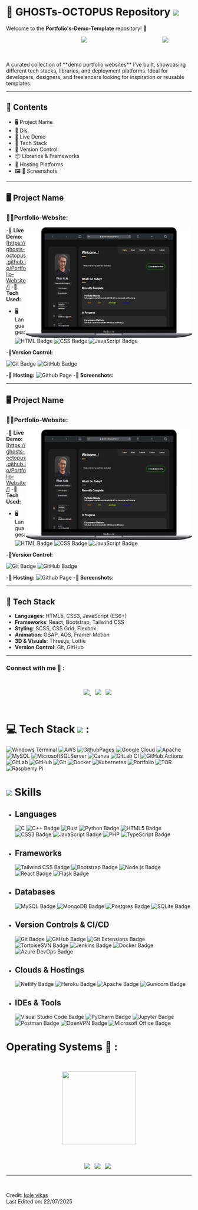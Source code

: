 # 💫 GHOSTs-OCTOPUS Repository <img src = "https://raw.githubusercontent.com/MartinHeinz/MartinHeinz/master/wave.gif" width = 40px> 
Welcome to the **Portfolio's-Demo-Template** repository! 🚀
<p align='right'>
  <img align='right' src='https://user-images.githubusercontent.com/5713670/87202985-820dcb80-c2b6-11ea-9f56-7ec461c497c3.gif' width='80px"'>
</p>
<p align='center'>
  <img src="https://readme-typing-svg.herokuapp.com?color=%2336BCF7&size=25&center=true&vCenter=true&width=433&height=75&lines=I'm+Vikas+Kole;Portfolio's+Demo+Template;Freelancer+Web+Developer;Frontend+Developer;UI|UX+Designer">
</p>
<br>
<br>
A curated collection of **demo portfolio websites** I've built, showcasing different tech stacks, libraries, and deployment platforms. Ideal for developers, designers, and freelancers looking for inspiration or reusable templates.

---

## 📁 Contents

- 🖥️ Project Name
- 📃 Dis.
- 🔗 Live Demo
- 🧰 Tech Stack
- 🎯 Version Control:
- 📦 Libraries & Frameworks
- 📲 Hosting Platforms
- 🖼️ 📸 Screenshots   
---
 
## 🖥️ Project Name
### **👨‍💻Portfolio-Website:**
<p align='right'>
  <img align='right' src='./assets/Macbook-Air-ghosts-octopus.github.io (1).png'  width="450px" height="300"'>
</p>

-🔗 **Live Demo:** [https://ghosts-octopus.github.io/Portfolio-Website/]
-🧰 **Tech Used:**
- 🖥️Languages:
  ![HTML Badge](https://img.shields.io/badge/HTML-%23E34F26.svg?&logo=html5&logoColor=white&style=flat) ![CSS Badge](https://img.shields.io/badge/CSS-%231572B6.svg?&logo=css3&logoColor=white&style=flat) ![JavaScript Badge](https://img.shields.io/badge/Javascript-%23323330.svg?&logo=javascript&logoColor=%23F7DF1E&style=flat)
  
-🎯**Version Control:** 
    
  ![Git Badge](https://img.shields.io/badge/Git-F05032?logo=git&logoColor=fff&style=flat) ![GitHub Badge](https://img.shields.io/badge/GitHub-181717?logo=github&logoColor=fff&style=flat)

-**📲 Hosting:**
  ![Github Page](https://img.shields.io/badge/github%20pages-23323330.svg?&logo=github&logoColor=white&style=flat)
-**📸 Screenshots:**
___  
## 🖥️ Project Name
### **👨‍💻Portfolio-Website:**
<p align='right'>
  <img align='right' src='./assets/Macbook-Air-ghosts-octopus.github.io (1).png'  width="450px" height="300"'>
</p>

-🔗 **Live Demo:** [https://ghosts-octopus.github.io/Portfolio-Website/]
-🧰 **Tech Used:**
- 🖥️Languages:
  ![HTML Badge](https://img.shields.io/badge/HTML-%23E34F26.svg?&logo=html5&logoColor=white&style=flat) ![CSS Badge](https://img.shields.io/badge/CSS-%231572B6.svg?&logo=css3&logoColor=white&style=flat) ![JavaScript Badge](https://img.shields.io/badge/Javascript-%23323330.svg?&logo=javascript&logoColor=%23F7DF1E&style=flat)
  
-🎯**Version Control:** 
    
  ![Git Badge](https://img.shields.io/badge/Git-F05032?logo=git&logoColor=fff&style=flat) ![GitHub Badge](https://img.shields.io/badge/GitHub-181717?logo=github&logoColor=fff&style=flat)

-**📲 Hosting:**
  ![Github Page](https://img.shields.io/badge/github%20pages-23323330.svg?&logo=github&logoColor=white&style=flat)
-**📸 Screenshots:**

---

## 🧰 Tech Stack

- **Languages**: HTML5, CSS3, JavaScript (ES6+)
- **Frameworks**: React, Bootstrap, Tailwind CSS
- **Styling**: SCSS, CSS Grid, Flexbox
- **Animation**: GSAP, AOS, Framer Motion
- **3D & Visuals**: Three.js, Lottie
- **Version Control**: Git, GitHub

---




### Connect with me 🔗 :
<br>
<p align='center'>
<a href="mailto:kolevikasxyz@gmail.com" target="_blank">
<img src="https://img.shields.io/badge/Gmail-D14836?style=for-the-badge&logo=gmail&logoColor=white">
</a>&nbsp;&nbsp;
<a href="https://www.instagram.com/kolevikki786" target="_blank">
<img src="https://img.shields.io/badge/kolevikki786-%23E4405F.svg?style=for-the-badge&logo=Instagram&logoColor=white"></a>&nbsp;&nbsp;
<a href="https://www.linkedin.com/in/vikas-kole-vk786" target="_blank">
<img src="https://img.shields.io/badge/linkedin-%230077B5.svg?style=for-the-badge&logo=linkedin&logoColor=white"></a>&nbsp;&nbsp;
</p>
<br>

# 💻 Tech Stack <img src="https://media2.giphy.com/media/QssGEmpkyEOhBCb7e1/giphy.gif?cid=ecf05e47a0n3gi1bfqntqmob8g9aid1oyj2wr3ds3mg700bl&rid=giphy.gif" width=32px> :
 ![Windows Terminal](https://img.shields.io/badge/Windows%20Terminal-%234D4D4D.svg?style=for-the-badge&logo=windows-terminal&logoColor=white) ![AWS](https://img.shields.io/badge/AWS-%23FF9900.svg?style=for-the-badge&logo=amazon-aws&logoColor=white) ![GithubPages](https://img.shields.io/badge/github%20pages-121013?style=for-the-badge&logo=github&logoColor=white) ![Google Cloud](https://img.shields.io/badge/GoogleCloud-%234285F4.svg?style=for-the-badge&logo=google-cloud&logoColor=white) ![Apache](https://img.shields.io/badge/apache-%23D42029.svg?style=for-the-badge&logo=apache&logoColor=white) ![MySQL](https://img.shields.io/badge/mysql-4479A1.svg?style=for-the-badge&logo=mysql&logoColor=white) ![MicrosoftSQLServer](https://img.shields.io/badge/Microsoft%20SQL%20Server-CC2927?style=for-the-badge&logo=microsoft%20sql%20server&logoColor=white) ![Canva](https://img.shields.io/badge/Canva-%2300C4CC.svg?style=for-the-badge&logo=Canva&logoColor=white) ![GitLab CI](https://img.shields.io/badge/gitlab%20CI-%23181717.svg?style=for-the-badge&logo=gitlab&logoColor=white) ![GitHub Actions](https://img.shields.io/badge/github%20actions-%232671E5.svg?style=for-the-badge&logo=githubactions&logoColor=white) ![GitLab](https://img.shields.io/badge/gitlab-%23181717.svg?style=for-the-badge&logo=gitlab&logoColor=white) ![GitHub](https://img.shields.io/badge/github-%23121011.svg?style=for-the-badge&logo=github&logoColor=white) ![Git](https://img.shields.io/badge/git-%23F05033.svg?style=for-the-badge&logo=git&logoColor=white) ![Docker](https://img.shields.io/badge/docker-%230db7ed.svg?style=for-the-badge&logo=docker&logoColor=white) ![Kubernetes](https://img.shields.io/badge/kubernetes-%23326ce5.svg?style=for-the-badge&logo=kubernetes&logoColor=white) ![Portfolio](https://img.shields.io/badge/Portfolio-%23000000.svg?style=for-the-badge&logo=firefox&logoColor=#FF7139) ![TOR](https://img.shields.io/badge/tor-%237E4798.svg?style=for-the-badge&logo=tor-project&logoColor=white) ![Raspberry Pi](https://img.shields.io/badge/-RaspberryPi-C51A4A?style=for-the-badge&logo=Raspberry-Pi)
<br>

# <img src="https://media2.giphy.com/media/QssGEmpkyEOhBCb7e1/giphy.gif?cid=ecf05e47a0n3gi1bfqntqmob8g9aid1oyj2wr3ds3mg700bl&rid=giphy.gif" width ="25"> <b>Skills</b>

- ## Languages
    ![C](https://img.shields.io/badge/c-%2300599C.svg?logo=c&logoColor=white)
    ![C++ Badge](https://img.shields.io/badge/C++-%2300599C.svg?logo=c%2B%2B&logoColor=white&style=flat)
    ![Rust](https://img.shields.io/badge/rust-%23000000.svg?logo=rust&logoColor=white)
    ![Python Badge](https://custom-icon-badges.demolab.com/badge/Python-000.svg?logo=python-colorful)
    ![HTML5 Badge](https://img.shields.io/badge/HTML5-%23E34F26.svg?&logo=html5&logoColor=white&style=flat) 
    ![CSS3 Badge](https://img.shields.io/badge/CSS3-%231572B6.svg?&logo=css3&logoColor=white&style=flat) 
    ![JavaScript Badge](https://img.shields.io/badge/Javascript-%23323330.svg?&logo=javascript&logoColor=%23F7DF1E&style=flat)
    ![PHP](https://img.shields.io/badge/php-%23777BB4.svg?logo=php&logoColor=white)
    ![TypeScript Badge](https://img.shields.io/badge/TypeScript-3178C6?logo=typescript&logoColor=fff&style=flat)

- ## Frameworks
    ![Tailwind CSS Badge](https://img.shields.io/badge/Tailwind_CSS-38B2AC?logo=tailwind-css&logoColor=white)
    ![Bootstrap Badge](https://img.shields.io/badge/Bootstrap-563D7C?logo=bootstrap&logoColor=white)
    ![Node.js Badge](https://img.shields.io/badge/Node.js*-393?logo=nodedotjs&logoColor=fff&style=flat) 
    ![React Badge](https://img.shields.io/badge/React*-%2320232a.svg?&logo=react&logoColor=%2361DAFB&style=flat) 
    ![Flask Badge](https://img.shields.io/badge/Flask-%23000.svg?&logo=flask&logoColor=white&style=flat)

- ## Databases     
    ![MySQL Badge](https://img.shields.io/badge/MySQL-%2300f.svg?&logo=mysql&logoColor=white&style=flat)
    ![MongoDB Badge](https://img.shields.io/badge/MongoDB-%234ea94b.svg?&logo=mongodb&logoColor=white&style=flat) 
    ![Postgres Badge](https://img.shields.io/badge/Postgres-%23316192.svg?&logo=postgresql&logoColor=white&style=flat) 
    ![SQLite Badge](https://img.shields.io/badge/SQLite-%2307405e.svg?&logo=sqlite&logoColor=white&style=flat)

- ## Version Controls & CI/CD
    ![Git Badge](https://img.shields.io/badge/Git-F05032?logo=git&logoColor=fff&style=flat)
    ![GitHub Badge](https://img.shields.io/badge/GitHub-181717?logo=github&logoColor=fff&style=flat)
    ![Git Extensions Badge](https://img.shields.io/badge/Git%20Extensions-212121?logo=gitextensions&logoColor=fff&style=flat)
    ![TortoiseSVN Badge](https://custom-icon-badges.demolab.com/badge/TortoiseSVN-89A3CC.svg?logo=tortoisesvn&logoColor=fff)
    ![Jenkins Badge](https://img.shields.io/badge/Jenkins-%232C5263.svg?&logo=jenkins&logoColor=white&style=flat) 
    ![Docker Badge](https://img.shields.io/badge/Docker*-2496ED?logo=docker&logoColor=fff&style=flat)
    ![Azure DevOps Badge](https://img.shields.io/badge/Azure%20DevOps-0078D7?logo=azuredevops&logoColor=fff&style=flat)

- ## Clouds & Hostings
    ![Netlify Badge](https://img.shields.io/badge/Netlify-%23000000.svg?&logo=netlify&logoColor=00C7B7&style=flat) 
    ![Heroku Badge](https://img.shields.io/badge/Heroku-%23430098.svg?&logo=heroku&logoColor=white&style=flat) 
    ![Apache Badge](https://img.shields.io/badge/Apache-C71A36?&logo=Apache&logoColor=white&style=flat) 
    ![Gunicorn Badge](https://img.shields.io/badge/Gunicorn-499848?logo=gunicorn&logoColor=fff&style=flat)

- ## IDEs & Tools
    ![Visual Studio Code Badge](https://img.shields.io/badge/Visual%20Studio%20Code-007ACC?logo=visualstudiocode&logoColor=fff&style=flat)
    ![PyCharm Badge](https://img.shields.io/badge/PyCharm-000?logo=pycharm&logoColor=fff&style=flat)
    ![Jupyter Badge](https://img.shields.io/badge/Jupyter-F37626?logo=jupyter&logoColor=fff&style=flat)
    ![Postman Badge](https://img.shields.io/badge/Postman-FF6C37?logo=postman&logoColor=fff&style=flat)
    ![OpenVPN Badge](https://img.shields.io/badge/OpenVPN-EA7E20?logo=openvpn&logoColor=fff&style=flat)
    ![Microsoft Office Badge](https://img.shields.io/badge/Microsoft%20Office-D83B01?logo=microsoftoffice&logoColor=fff&style=flat)



# Operating Systems 🐧 :
<br>
<p align='center'>
<img src="https://media.giphy.com/media/WFZvB7VIXBgiz3oDXE/giphy.gif" width="200" height="200" frameBorder="0" class="giphy-embed" allowFullScreen></img></p>
<br>
<p align='center'>
<img src="https://img.shields.io/badge/Kali-268BEE?style=for-the-badge&logo=kalilinux&logoColor=white">&nbsp;&nbsp;
<img src="https://img.shields.io/badge/Ubuntu-E95420?style=for-the-badge&logo=ubuntu&logoColor=white">&nbsp;&nbsp;
<img src="https://img.shields.io/badge/Windows-0078D6?style=for-the-badge&logo=windows&logoColor=white">&nbsp;&nbsp;
</p>
<hr>
<br>




Credit: [kole vikas](https://github.com/GHOSTs-OCTOPUS)<BR>
Last Edited on: 22/07/2025
